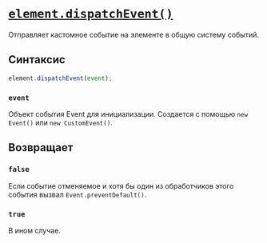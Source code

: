 # [`element.dispatchEvent()`](../index.md)

Отправляет кастомное событие на элементе в общую систему событий.

## Синтаксис

```js
element.dispatchEvent(event);
```

### `event`

Объект события Event для инициализации. Создается с помощью `new Event()` или `new CustomEvent()`.

## Возвращает

### `false`

Если событие отменяемое и хотя бы один из обработчиков этого события вызвал `Event.preventDefault()`.

### `true`

В ином случае.
